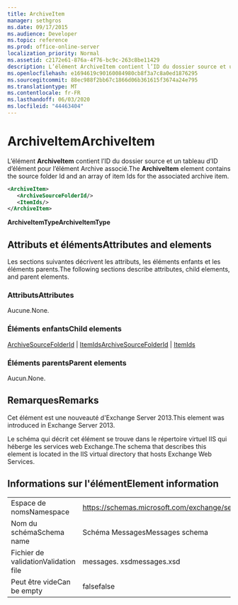 ```yaml
---
title: ArchiveItem
manager: sethgros
ms.date: 09/17/2015
ms.audience: Developer
ms.topic: reference
ms.prod: office-online-server
localization_priority: Normal
ms.assetid: c2172e61-876a-4f76-bc9c-263c8be11429
description: L’élément ArchiveItem contient l’ID du dossier source et un tableau d’ID d’élément pour l’élément Archive associé.
ms.openlocfilehash: e1694619c90160084980cb8f3a7c8a0ed1876295
ms.sourcegitcommit: 88ec988f2bb67c1866d06b361615f3674a24e795
ms.translationtype: MT
ms.contentlocale: fr-FR
ms.lasthandoff: 06/03/2020
ms.locfileid: "44463404"
---
```

# <a name="archiveitem"></a><span data-ttu-id="34f49-103">ArchiveItem</span><span class="sxs-lookup"><span data-stu-id="34f49-103">ArchiveItem</span></span>

<span data-ttu-id="34f49-104">L’élément **ArchiveItem** contient l’ID du dossier source et un tableau d’ID d’élément pour l’élément Archive associé.</span><span class="sxs-lookup"><span data-stu-id="34f49-104">The **ArchiveItem** element contains the source folder Id and an array of item Ids for the associated archive item.</span></span> 
  
```XML
<ArchiveItem>
   <ArchiveSourceFolderId/>
   <ItemIds/>
</ArchiveItem>
```

 <span data-ttu-id="34f49-105">**ArchiveItemType**</span><span class="sxs-lookup"><span data-stu-id="34f49-105">**ArchiveItemType**</span></span>
## <a name="attributes-and-elements"></a><span data-ttu-id="34f49-106">Attributs et éléments</span><span class="sxs-lookup"><span data-stu-id="34f49-106">Attributes and elements</span></span>

<span data-ttu-id="34f49-107">Les sections suivantes décrivent les attributs, les éléments enfants et les éléments parents.</span><span class="sxs-lookup"><span data-stu-id="34f49-107">The following sections describe attributes, child elements, and parent elements.</span></span>
  
### <a name="attributes"></a><span data-ttu-id="34f49-108">Attributs</span><span class="sxs-lookup"><span data-stu-id="34f49-108">Attributes</span></span>

<span data-ttu-id="34f49-109">Aucune.</span><span class="sxs-lookup"><span data-stu-id="34f49-109">None.</span></span>
  
### <a name="child-elements"></a><span data-ttu-id="34f49-110">Éléments enfants</span><span class="sxs-lookup"><span data-stu-id="34f49-110">Child elements</span></span>

<span data-ttu-id="34f49-111">[ArchiveSourceFolderId](archivesourcefolderid.md)  |  [ItemIds](itemids.md)</span><span class="sxs-lookup"><span data-stu-id="34f49-111">[ArchiveSourceFolderId](archivesourcefolderid.md) | [ItemIds](itemids.md)</span></span>
  
### <a name="parent-elements"></a><span data-ttu-id="34f49-112">Éléments parents</span><span class="sxs-lookup"><span data-stu-id="34f49-112">Parent elements</span></span>

<span data-ttu-id="34f49-113">Aucun.</span><span class="sxs-lookup"><span data-stu-id="34f49-113">None.</span></span>
  
## <a name="remarks"></a><span data-ttu-id="34f49-114">Remarques</span><span class="sxs-lookup"><span data-stu-id="34f49-114">Remarks</span></span>

<span data-ttu-id="34f49-115">Cet élément est une nouveauté d'Exchange Server 2013.</span><span class="sxs-lookup"><span data-stu-id="34f49-115">This element was introduced in Exchange Server 2013.</span></span>
  
<span data-ttu-id="34f49-116">Le schéma qui décrit cet élément se trouve dans le répertoire virtuel IIS qui héberge les services web Exchange.</span><span class="sxs-lookup"><span data-stu-id="34f49-116">The schema that describes this element is located in the IIS virtual directory that hosts Exchange Web Services.</span></span>
  
## <a name="element-information"></a><span data-ttu-id="34f49-117">Informations sur l'élément</span><span class="sxs-lookup"><span data-stu-id="34f49-117">Element information</span></span>

|||
|:-----|:-----|
|<span data-ttu-id="34f49-118">Espace de noms</span><span class="sxs-lookup"><span data-stu-id="34f49-118">Namespace</span></span>  <br/> |https://schemas.microsoft.com/exchange/services/2006/messages  <br/> |
|<span data-ttu-id="34f49-119">Nom du schéma</span><span class="sxs-lookup"><span data-stu-id="34f49-119">Schema name</span></span>  <br/> |<span data-ttu-id="34f49-120">Schéma Messages</span><span class="sxs-lookup"><span data-stu-id="34f49-120">Messages schema</span></span>  <br/> |
|<span data-ttu-id="34f49-121">Fichier de validation</span><span class="sxs-lookup"><span data-stu-id="34f49-121">Validation file</span></span>  <br/> |<span data-ttu-id="34f49-122">messages. xsd</span><span class="sxs-lookup"><span data-stu-id="34f49-122">messages.xsd</span></span>  <br/> |
|<span data-ttu-id="34f49-123">Peut être vide</span><span class="sxs-lookup"><span data-stu-id="34f49-123">Can be empty</span></span>  <br/> |<span data-ttu-id="34f49-124">false</span><span class="sxs-lookup"><span data-stu-id="34f49-124">false</span></span>  <br/> |
   


